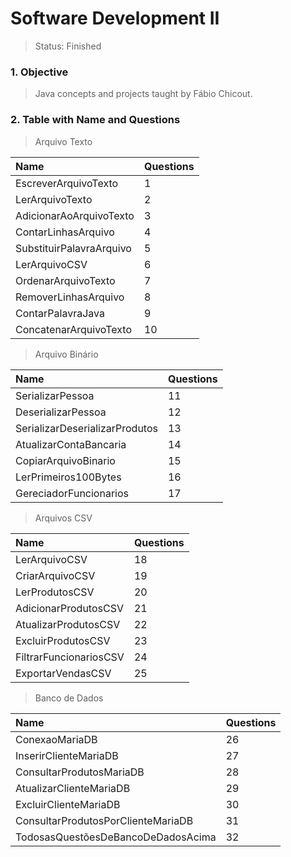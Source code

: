 # Software Development II

>Status: Finished

### 1. Objective

>Java concepts and projects taught by Fábio Chicout.

### 2. Table with Name and Questions

>Arquivo Texto

Name                                 | Questions |
:----------------------------------- | --------- | 
EscreverArquivoTexto                 |     1     |
LerArquivoTexto                      |     2     |
AdicionarAoArquivoTexto              |     3     |
ContarLinhasArquivo                  |     4     |
SubstituirPalavraArquivo             |     5     |
LerArquivoCSV                        |     6     |
OrdenarArquivoTexto                  |     7     |
RemoverLinhasArquivo                 |     8     |
ContarPalavraJava                    |     9     |
ConcatenarArquivoTexto               |     10    |

>Arquivo Binário

Name                                 | Questions |
:----------------------------------- | --------- | 
SerializarPessoa                     |     11    |
DeserializarPessoa                   |     12    |
SerializarDeserializarProdutos       |     13    |
AtualizarContaBancaria               |     14    |
CopiarArquivoBinario                 |     15    |
LerPrimeiros100Bytes                 |     16    |
GereciadorFuncionarios               |     17    |


>Arquivos CSV

Name                                 | Questions |
:----------------------------------- | --------- | 
LerArquivoCSV                        |     18    |
CriarArquivoCSV                      |     19    |
LerProdutosCSV                       |     20    |
AdicionarProdutosCSV                 |     21    |
AtualizarProdutosCSV                 |     22    |
ExcluirProdutosCSV                   |     23    |
FiltrarFuncionariosCSV               |     24    |
ExportarVendasCSV                    |     25    |

>Banco de Dados

Name                                 | Questions |
:----------------------------------- | --------- | 
ConexaoMariaDB                       |     26    |
InserirClienteMariaDB                |     27    |
ConsultarProdutosMariaDB             |     28    |
AtualizarClienteMariaDB              |     29    |
ExcluirClienteMariaDB                |     30    |
ConsultarProdutosPorClienteMariaDB   |     31    |
TodosasQuestõesDeBancoDeDadosAcima   |     32    |